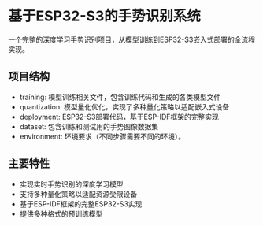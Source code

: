 # 基于ESP32-S3的手势识别系统

一个完整的深度学习手势识别项目，从模型训练到ESP32-S3嵌入式部署的全流程实现。

## 项目结构

- training: 模型训练相关文件，包含训练代码和生成的各类模型文件
- quantization: 模型量化优化，实现了多种量化策略以适配嵌入式设备
- deployment: ESP32-S3部署代码，基于ESP-IDF框架的完整实现
- dataset: 包含训练和测试用的手势图像数据集
- environment: 环境要求（不同步骤需要不同的环境）。

## 主要特性

- 实现实时手势识别的深度学习模型
- 支持多种量化策略以适配资源受限设备 
- 基于ESP-IDF框架的完整ESP32-S3实现
- 提供多种格式的预训练模型

